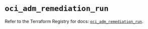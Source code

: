 # `oci_adm_remediation_run`

Refer to the Terraform Registry for docs: [`oci_adm_remediation_run`](https://registry.terraform.io/providers/oracle/oci/6.18.0/docs/resources/adm_remediation_run).
